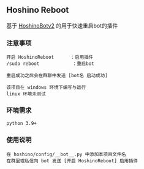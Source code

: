 ## Hoshino Reboot
基于 [HoshinoBotv2](https://github.com/Ice9Coffee/HoshinoBot) 的用于快速重启bot的插件

### 注意事项
```
开启 HoshinoReboot      ：启用插件
/sudo reboot            ：重启bot

重启成功之后会在群聊中发送 [bot名 启动成功]

该项目在 windows 环境下编写与运行
linux 环境未测试
```

### 环境需求
```
python 3.9+
```

### 使用说明
```
在 hoshino/config/__bot__.py 中添加本项目文件名
在群里或私信向 bot 发送 [开启 HoshinoReboot] 启用插件
```